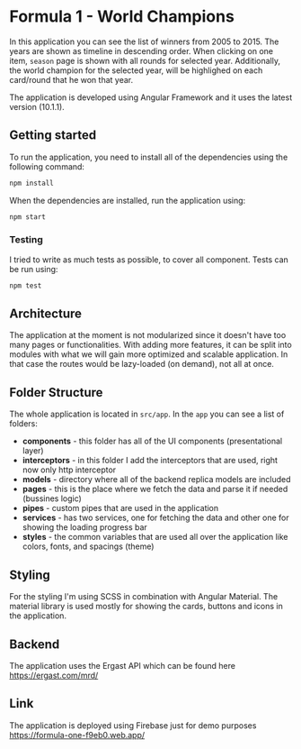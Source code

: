 # Formula 1 - World Champions

In this application you can see the list of winners from 2005 to 2015. The years are shown as timeline in descending order. When clicking on one item, `season` page is shown with all rounds for selected year. Additionally, the world champion for the selected year, will be highlighed on each card/round that he won that year.

The application is developed using Angular Framework and it uses the latest version (10.1.1).

## Getting started

To run the application, you need to install all of the dependencies using the following command:
```bash
npm install
```

When the dependencies are installed, run the application using:
```bash
npm start
```

### Testing

I tried to write as much tests as possible, to cover all component. Tests can be run using:

```bash
npm test
```

## Architecture

The application at the moment is not modularized since it doesn't have too many pages or functionalities. With adding more features, it can be split into modules with what we will gain more optimized and scalable application. In that case the routes would be lazy-loaded (on demand), not all at once.

## Folder Structure

The whole application is located in `src/app`. In the `app` you can see a list of folders:
* **components** - this folder has all of the UI components (presentational layer)
* **interceptors** - in this folder I add the interceptors that are used, right now only http interceptor
* **models** - directory where all of the backend replica models are included
* **pages** - this is the place where we fetch the data and parse it if needed (bussines logic)
* **pipes** - custom pipes that are used in the application
* **services** - has two services, one for fetching the data and other one for showing the loading progress bar
* **styles** - the common variables that are used all over the application like colors, fonts, and spacings (theme)

## Styling

For the styling I'm using SCSS in combination with Angular Material. The material library is used mostly for showing the cards, buttons and icons in the application.

## Backend

The application uses the Ergast API which can be found here https://ergast.com/mrd/

## Link

The application is deployed using Firebase just for demo purposes
https://formula-one-f9eb0.web.app/
